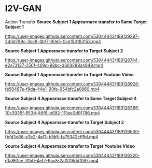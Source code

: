 # I2V-GAN
Action Transfer 
**Source Subject 1  Appearnace transfer to Same Target Subject 1**



https://user-images.githubusercontent.com/53044443/189129297-2d0d799c-3cc8-4bf7-90e5-0ce154183153.mp4



**Source Subject 1  Appearnace transfer to Target Subject 2**



https://user-images.githubusercontent.com/53044443/189128744-e2a73137-256f-409d-98bc-d603288a4949.mp4



**Source Subject 1  Appearnace transfer to Target Youtube Video**



https://user-images.githubusercontent.com/53044443/189128928-fe50467e-f9da-44e1-90fe-954bfc2a0960.mp4


**Source Subject 4 Appearnace transfer to Same Target Subject 4**


https://user-images.githubusercontent.com/53044443/189128386-10c3035f-6534-46f8-b692-115ee0d91786.mp4





**Source Subject 4 Appearnace transfer to Target Subject 2**



https://user-images.githubusercontent.com/53044443/189126530-fbfd3c86-e3e2-4af3-b5b5-fa75342cff5d.mp4




**Source Subject 4 Appearnace transfer to Target Youtube Video**


https://user-images.githubusercontent.com/53044443/189126220-e1a861ce-31b0-4ef7-9ac8-2a0018ddf067.mp4

